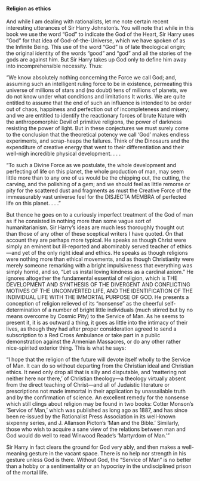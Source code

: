 #### Religion as ethics

And while I am dealing with rationalists, let me note certain recent
interesting utterances of Sir Harry Johnston’s. You will note that while
in this book we use the word “God” to indicate the God of the Heart, Sir
Harry uses “God” for that idea of God-of-the-Universe, which we have
spoken of as the Infinite Being. This use of the word “God” is of late
theological origin; the original identity of the words “good” and “god”
and all the stories of the gods are against him. But Sir Harry takes up
God only to define him away into incomprehensible necessity. Thus:

“We know absolutely nothing concerning the Force we call God; and,
assuming such an intelligent ruling force to be in existence, permeating
this universe of millions of stars and (no doubt) tens of millions of
planets, we do not know under what conditions and limitations It works.
We are quite entitled to assume that the end of such an influence is
intended to be order out of chaos, happiness and perfection out of
incompleteness and misery; and we are entitled to identify the
reactionary forces of brute Nature with the anthropomorphic Devil of
primitive religions, the power of darkness resisting the power of light.
But in these conjectures we must surely come to the conclusion that the
theoretical potency we call ‘God’ makes endless experiments, and
scrap-heaps the failures. Think of the Dinosaurs and the expenditure of
creative energy that went to their differentiation and their well-nigh
incredible physical development. . . .

“To such a Divine Force as we postulate, the whole development and
perfecting of life on this planet, the whole production of man, may seem
little more than to any one of us would be the chipping out, the
cutting, the carving, and the polishing of a gem; and we should feel as
little remorse or pity for the scattered dust and fragments as must the
Creative Force of the immeasurably vast universe feel for the DISJECTA
MEMBRA of perfected life on this planet. . . .”

But thence he goes on to a curiously imperfect treatment of the God of
man as if he consisted in nothing more than some vague sort of
humanitarianism. Sir Harry’s ideas are much less thoroughly thought out
than those of any other of these sceptical writers I have quoted. On
that account they are perhaps more typical. He speaks as though Christ
were simply an eminent but ill-reported and abominably served teacher of
ethics—and yet of the only right ideal and ethics. He speaks as though
religions were nothing more than ethical movements, and as though
Christianity were merely someone remarking with a bright impulsiveness
that everything was simply horrid, and so, “Let us instal loving
kindness as a cardinal axiom.” He ignores altogether the fundamental
essential of religion, which is THE DEVELOPMENT AND SYNTHESIS OF THE
DIVERGENT AND CONFLICTING MOTIVES OF THE UNCONVERTED LIFE, AND THE
IDENTIFICATION OF THE INDIVIDUAL LIFE WITH THE IMMORTAL PURPOSE OF GOD.
He presents a conception of religion relieved of its “nonsense” as the
cheerful self-determination of a number of bright little individuals
(much stirred but by no means overcome by Cosmic Pity) to the Service of
Man. As he seems to present it, it is as outward a thing, it goes as
little into the intimacy of their lives, as though they had after proper
consideration agreed to send a subscription to a Red Cross Ambulance or
take part in a public demonstration against the Armenian Massacres, or
do any other rather nice-spirited exterior thing. This is what he says:

“I hope that the religion of the future will devote itself wholly to the
Service of Man. It can do so without departing from the Christian ideal
and Christian ethics. It need only drop all that is silly and
disputable, and ‘mattering not neither here nor there,’ of Christian
theology—a theology virtually absent from the direct teaching of
Christ—and all of Judaistic literature or prescriptions not made
immortal in their application by unassailable truth and by the
confirmation of science. An excellent remedy for the nonsense which
still clings about religion may be found in two books: Cotter Monson’s
‘Service of Man,’ which was published as long ago as 1887, and has
since been re-issued by the Rationalist Press Association in its
well-known sixpenny series, and J. Allanson Picton’s ‘Man and the
Bible.’ Similarly, those who wish to acquire a sane view of the
relations between man and God would do well to read Winwood Reade’s
‘Martyrdom of Man.’”

Sir Harry in fact clears the ground for God very ably, and then makes a
well-meaning gesture in the vacant space. There is no help nor strength
in his gesture unless God is there. Without God, the “Service of Man” is
no better than a hobby or a sentimentality or an hypocrisy in the
undisciplined prison of the mortal life.
